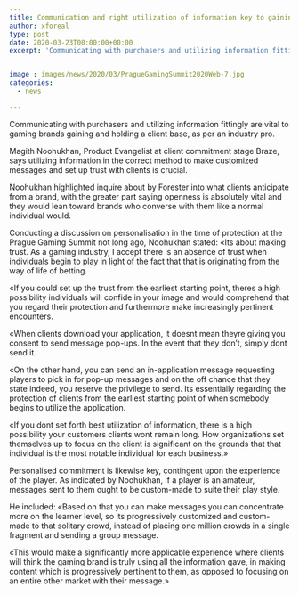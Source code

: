 ```yaml
---
title: Communication and right utilization of information key to gaining clients says pro
author: xforeal 
type: post
date: 2020-03-23T00:00:00+00:00
excerpt: 'Communicating with purchasers and utilizing information fittingly are vital to gaming brands gaining and holding a client base, as per an industry specialist '


image : images/news/2020/03/PragueGamingSummit2020Web-7.jpg
categories:
  - news

---
```

Communicating with purchasers and utilizing information fittingly are vital to gaming brands gaining and holding a client base, as per an industry pro. 

Magith Noohukhan, Product Evangelist at client commitment stage Braze, says utilizing information in the correct method to make customized messages and set up trust with clients is crucial. 

Noohukhan highlighted inquire about by Forester into what clients anticipate from a brand, with the greater part saying openness is absolutely vital and they would lean toward brands who converse with them like a normal individual would. 

Conducting a discussion on personalisation in the time of protection at the Prague Gaming Summit not long ago, Noohukhan stated: &#171;Its about making trust. As a gaming industry, I accept there is an absence of trust when individuals begin to play in light of the fact that that is originating from the way of life of betting. 

&#171;If you could set up the trust from the earliest starting point, theres a high possibility individuals will confide in your image and would comprehend that you regard their protection and furthermore make increasingly pertinent encounters. 

&#171;When clients download your application, it doesnt mean theyre giving you consent to send message pop-ups. In the event that they don&#8217;t, simply dont send it. 

&#171;On the other hand, you can send an in-application message requesting players to pick in for pop-up messages and on the off chance that they state indeed, you reserve the privilege to send. Its essentially regarding the protection of clients from the earliest starting point of when somebody begins to utilize the application. 

&#171;If you dont set forth best utilization of information, there is a high possibility your customers clients wont remain long. How organizations set themselves up to focus on the client is significant on the grounds that that individual is the most notable individual for each business.&#187; 

Personalised commitment is likewise key, contingent upon the experience of the player. As indicated by Noohukhan, if a player is an amateur, messages sent to them ought to be custom-made to suite their play style. 

He included: &#171;Based on that you can make messages you can concentrate more on the learner level, so its progressively customized and custom-made to that solitary crowd, instead of placing one million crowds in a single fragment and sending a group message. 

&#171;This would make a significantly more applicable experience where clients will think the gaming brand is truly using all the information gave, in making content which is progressively pertinent to them, as opposed to focusing on an entire other market with their message.&#187;